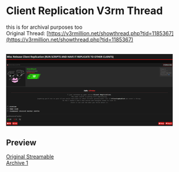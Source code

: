 # Client Replication V3rm Thread
this is for archival purposes too
<br>
Original Thread: [https://v3rmillion.net/showthread.php?tid=1185367](https://v3rmillion.net/showthread.php?tid=1185367)

<br>

<img src="https://raw.githubusercontent.com/cens6r/robloxscripts/main/scripts/trolling/clientreplication/v3rmthread/thread1.png" width="90%" height="90%">

## Preview
[Original Streamable](https://streamable.com/rq00h9)
<br>
[Archive 1](https://cdn.discordapp.com/attachments/683756637261004878/1026410732545380372/rq00h9.mp4)

